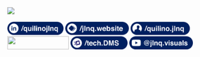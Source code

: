 
<img src="https://github.com/projectsbyjlnq/projectsbyjlnq/blob/main/Picture1.png?raw=true">


<a href="https://www.linkedin.com/in/quilinojlnq/"><img src="https://github.com/jlnqvisuals/Assets/blob/main/SOCMED%20ICON%20with%20TXT/SOCMED%20ICON%20with%20TXT/LinkedIn.png?raw=true" width="128" height="30"></a>
<a href="https://sites.google.com/view/jlnqvisuals"><img src="https://github.com/jlnqvisuals/Assets/blob/main/SOCMED%20ICON%20with%20TXT/SOCMED%20ICON%20with%20TXT/jlnqSites.png?raw=true" width="145" height="30"></a>
<a href="https://www.facebook.com/quilino.jlnq"><img src="https://github.com/jlnqvisuals/Assets/blob/main/SOCMED%20ICON%20with%20TXT/SOCMED%20ICON%20with%20TXT/PersonalFB.png?raw=true" width="135" height="30"></a>
<a href="https://www.facebook.com/jlnq.visuals"><img src="https://github.com/jlnqvisuals/jlnqvisuals/assets/103039933/d8dad98e-d816-4bff-87c0-1c372a9b65d4" width="140" height="30"></a>
<a href="https://www.facebook.com/Tech.DMS"><img src="https://github.com/jlnqvisuals/Assets/blob/main/SOCMED%20ICON%20with%20TXT/SOCMED%20ICON%20with%20TXT/DMSpage.png?raw=true" width="130" height="30"></a>
<a href="https://youtube.com/@jlnq.visuals"><img src="https://github.com/jlnqvisuals/Assets/blob/main/SOCMED%20ICON%20with%20TXT/SOCMED%20ICON%20with%20TXT/jlnqvisualsYT.png?raw=true" width="145" height="30"></a>

